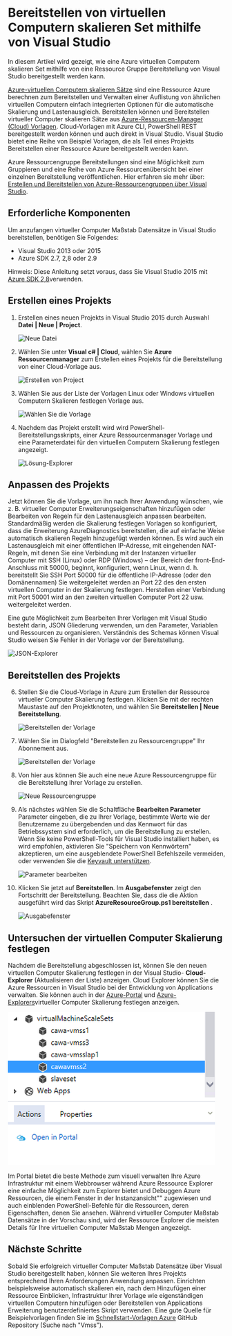 <properties
    pageTitle="Bereitstellen von virtuellen Computern skalieren Set mithilfe von Visual Studio | Microsoft Azure"
    description="Bereitstellen von virtuellen Computern skalieren Datensätze mit Visual Studio und Ressourcenmanager Vorlage"
    services="virtual-machine-scale-sets"
    documentationCenter=""
    authors="gbowerman"
    manager="timlt"
    editor=""
    tags="azure-resource-manager"/>

<tags
    ms.service="virtual-machine-scale-sets"
    ms.workload="na"
    ms.tgt_pltfrm="na"
    ms.devlang="na"
    ms.topic="article"
    ms.date="06/13/2016"
    ms.author="guybo"/>

# <a name="deploy-virtual-machine-scale-set-using-visual-studio"></a>Bereitstellen von virtuellen Computern skalieren Set mithilfe von Visual Studio

In diesem Artikel wird gezeigt, wie eine Azure virtuellen Computern skalieren Set mithilfe von eine Ressource Gruppe Bereitstellung von Visual Studio bereitgestellt werden kann.


[Azure-virtuellen Computern skalieren Sätze](https://azure.microsoft.com/blog/azure-vm-scale-sets-public-preview/) sind eine Ressource Azure berechnen zum Bereitstellen und Verwalten einer Auflistung von ähnlichen virtuellen Computern einfach integrierten Optionen für die automatische Skalierung und Lastenausgleich. Bereitstellen können und Bereitstellen virtueller Computer skalieren Sätze aus [Azure-Ressourcen-Manager (Cloud) Vorlagen](https://github.com/Azure/azure-quickstart-templates). Cloud-Vorlagen mit Azure CLI, PowerShell REST bereitgestellt werden können und auch direkt in Visual Studio. Visual Studio bietet eine Reihe von Beispiel Vorlagen, die als Teil eines Projekts Bereitstellen einer Ressource Azure bereitgestellt werden kann.

Azure Ressourcengruppe Bereitstellungen sind eine Möglichkeit zum Gruppieren und eine Reihe von Azure Ressourcenübersicht bei einer einzelnen Bereitstellung veröffentlichen. Hier erfahren sie mehr über: [Erstellen und Bereitstellen von Azure-Ressourcengruppen über Visual Studio](../vs-azure-tools-resource-groups-deployment-projects-create-deploy.md).

## <a name="pre-requisites"></a>Erforderliche Komponenten

Um anzufangen virtueller Computer Maßstab Datensätze in Visual Studio bereitstellen, benötigen Sie Folgendes:

- Visual Studio 2013 oder 2015
- Azure SDK 2.7, 2,8 oder 2.9

Hinweis: Diese Anleitung setzt voraus, dass Sie Visual Studio 2015 mit [Azure SDK 2,8](https://azure.microsoft.com/blog/announcing-the-azure-sdk-2-8-for-net/)verwenden.

## <a name="creating-a-project"></a>Erstellen eines Projekts

1. Erstellen eines neuen Projekts in Visual Studio 2015 durch Auswahl **Datei | Neue | Project**.

    ![Neue Datei][file_new]

2. Wählen Sie unter **Visual c# | Cloud**, wählen Sie **Azure Ressourcenmanager** zum Erstellen eines Projekts für die Bereitstellung von einer Cloud-Vorlage aus.

    ![Erstellen von Project][create_project]

3.  Wählen Sie aus der Liste der Vorlagen Linux oder Windows virtuellen Computern Skalieren festlegen Vorlage aus.

    ![Wählen Sie die Vorlage][select_Template]

4. Nachdem das Projekt erstellt wird wird PowerShell-Bereitstellungsskripts, einer Azure Ressourcenmanager Vorlage und eine Parameterdatei für den virtuellen Computern Skalierung festlegen angezeigt.

    ![Lösung-Explorer][solution_explorer]

## <a name="customize-your-project"></a>Anpassen des Projekts

Jetzt können Sie die Vorlage, um ihn nach Ihrer Anwendung wünschen, wie z. B. virtueller Computer Erweiterungseigenschaften hinzufügen oder Bearbeiten von Regeln für den Lastenausgleich anpassen bearbeiten. Standardmäßig werden die Skalierung festlegen Vorlagen so konfiguriert, dass die Erweiterung AzureDiagnostics bereitstellen, die auf einfache Weise automatisch skalieren Regeln hinzugefügt werden können. Es wird auch ein Lastenausgleich mit einer öffentlichen IP-Adresse, mit eingehenden NAT-Regeln, mit denen Sie eine Verbindung mit der Instanzen virtueller Computer mit SSH (Linux) oder RDP (Windows) – der Bereich der front-End-Anschluss mit 50000, beginnt, konfiguriert, wenn Linux, wenn d. h. bereitstellt Sie SSH Port 50000 für die öffentliche IP-Adresse (oder den Domänennamen) Sie weitergeleitet werden an Port 22 des den ersten virtuellen Computer in der Skalierung festlegen. Herstellen einer Verbindung mit Port 50001 wird an den zweiten virtuellen Computer Port 22 usw. weitergeleitet werden.

 Eine gute Möglichkeit zum Bearbeiten Ihrer Vorlagen mit Visual Studio besteht darin, JSON Gliederung verwenden, um den Parameter, Variablen und Ressourcen zu organisieren. Verständnis des Schemas können Visual Studio weisen Sie Fehler in der Vorlage vor der Bereitstellung.

![JSON-Explorer][json_explorer]

## <a name="deploy-the-project"></a>Bereitstellen des Projekts

6. Stellen Sie die Cloud-Vorlage in Azure zum Erstellen der Ressource virtueller Computer Skalierung festlegen. Klicken Sie mit der rechten Maustaste auf den Projektknoten, und wählen Sie **Bereitstellen | Neue Bereitstellung**.

    ![Bereitstellen der Vorlage][5deploy_Template]

7. Wählen Sie im Dialogfeld "Bereitstellen zu Ressourcengruppe" Ihr Abonnement aus.

    ![Bereitstellen der Vorlage][6deploy_Template]

8. Von hier aus können Sie auch eine neue Azure Ressourcengruppe für die Bereitstellung Ihrer Vorlage zu erstellen.

    ![Neue Ressourcengruppe][new_resource]

9. Als nächstes wählen Sie die Schaltfläche **Bearbeiten Parameter** Parameter eingeben, die zu Ihrer Vorlage, bestimmte Werte wie der Benutzername zu übergebenden und das Kennwort für das Betriebssystem sind erforderlich, um die Bereitstellung zu erstellen. Wenn Sie keine PowerShell-Tools für Visual Studio installiert haben, es wird empfohlen, aktivieren Sie "Speichern von Kennwörtern" akzeptieren, um eine ausgeblendete PowerShell Befehlszeile vermeiden, oder verwenden Sie die [Keyvault unterstützen](https://azure.microsoft.com/blog/keyvault-support-for-arm-templates/).

    ![Parameter bearbeiten][edit_parameters]

10. Klicken Sie jetzt auf **Bereitstellen**. Im **Ausgabefenster** zeigt den Fortschritt der Bereitstellung. Beachten Sie, dass die die Aktion ausgeführt wird das Skript **AzureResourceGroup.ps1 bereitstellen** .

    ![Ausgabefenster][output_window]

## <a name="exploring-your-vm-scale-set"></a>Untersuchen der virtuellen Computer Skalierung festlegen

Nachdem die Bereitstellung abgeschlossen ist, können Sie den neuen virtuellen Computer Skalierung festlegen in der Visual Studio- **Cloud-Explorer** (Aktualisieren der Liste) anzeigen. Cloud Explorer können Sie die Azure Ressourcen in Visual Studio bei der Entwicklung von Applications verwalten. Sie können auch in der [Azure-Portal](https://portal.azure.com) und [Azure-Explorers](https://resources.azure.com/)virtueller Computer Skalierung festlegen anzeigen.

![Cloud Explorer][cloud_explorer]

 Im Portal bietet die beste Methode zum visuell verwalten Ihre Azure Infrastruktur mit einem Webbrowser während Azure Ressource Explorer eine einfache Möglichkeit zum Explorer bietet und Debuggen Azure Ressourcen, die einem Fenster in der Instanzansicht"" zugewiesen und auch einblenden PowerShell-Befehle für die Ressourcen, deren Eigenschaften, denen Sie ansehen. Während virtueller Computer Maßstab Datensätze in der Vorschau sind, wird der Ressource Explorer die meisten Details für Ihre virtuellen Computer Maßstab Mengen angezeigt.

## <a name="next-steps"></a>Nächste Schritte

Sobald Sie erfolgreich virtueller Computer Maßstab Datensätze über Visual Studio bereitgestellt haben, können Sie weiteren Ihres Projekts entsprechend Ihren Anforderungen Anwendung anpassen. Einrichten beispielsweise automatisch skalieren ein, nach dem Hinzufügen einer Ressource Einblicken, Infrastruktur Ihrer Vorlage wie eigenständigen virtuellen Computern hinzufügen oder Bereitstellen von Applications Erweiterung benutzerdefiniertes Skript verwenden. Eine gute Quelle für Beispielvorlagen finden Sie im [Schnellstart-Vorlagen Azure](https://github.com/Azure/azure-quickstart-templates) GitHub Repository (Suche nach "Vmss").

[file_new]: ./media/virtual-machine-scale-sets-vs-create/1-FileNew.png
[create_project]: ./media/virtual-machine-scale-sets-vs-create/2-CreateProject.png
[select_Template]: ./media/virtual-machine-scale-sets-vs-create/3b-SelectTemplateLin.png
[solution_explorer]: ./media/virtual-machine-scale-sets-vs-create/4-SolutionExplorer.png
[json_explorer]: ./media/virtual-machine-scale-sets-vs-create/10-JsonExplorer.png
[5deploy_Template]: ./media/virtual-machine-scale-sets-vs-create/5-DeployTemplate.png
[6deploy_Template]: ./media/virtual-machine-scale-sets-vs-create/6-DeployTemplate.png
[new_resource]: ./media/virtual-machine-scale-sets-vs-create/7-NewResourceGroup.png
[edit_parameters]: ./media/virtual-machine-scale-sets-vs-create/8-EditParameter.png
[output_window]: ./media/virtual-machine-scale-sets-vs-create/9-Output.png
[cloud_explorer]: ./media/virtual-machine-scale-sets-vs-create/12-CloudExplorer.png
